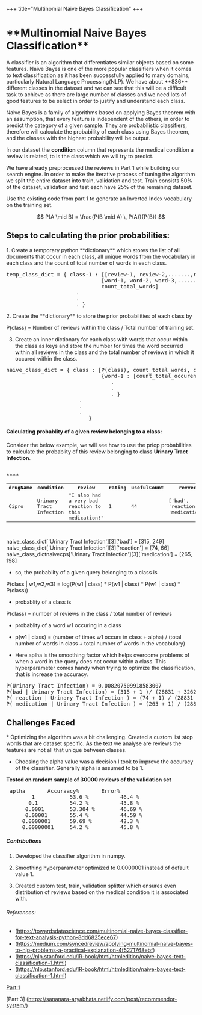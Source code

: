 +++
title="Multinomial Naive Bayes Classification"
+++
<h1>**Multinomial Naive Bayes Classification**</h1>
<body>
A classifier is an algorithm that differentiates similar objects based on some features. Naive Bayes is one of the more popular classifiers 
when it comes to text classification as it has been successfully applied to many domains, particularly Natural Language Processing(NLP).
We have about **836** different classes in the dataset and we can see that this will be a difficult 
task to achieve as there are large number of classes and we need lots of good features to be select in order to justify and understand each
class.

<script type="text/javascript" src="https://cdnjs.cloudflare.com/ajax/libs/mathjax/2.7.1/MathJax.js?config=TeX-AMS-MML_HTMLorMML">
</script>

Naive Bayes is a family of algorithms based on applying Bayes theorem with an assumption, that every feature is independent of the others,
in order to predict the category of a given sample. They are probabilistic classifiers, therefore will calculate the probability of each 
class using Bayes theorem, and the classes with the highest probability will be output.

In our dataset the **condition** column that represents the medical condition a review is related, to is the class which we will try to predict.

We have already preprocessed the reviews in Part 1 while building our search engine.
In order to make the iterative process of tuning the algorithm we split the entire dataset into train, validation and test. Train consists 50% of the dataset, validation and test each have 25% of the remaining dataset.

Use the existing code from part 1 to generate an Inverted Index vocabulary on the training set.

$$ P(A \mid B) = \frac{P(B \mid A) \, P(A)}{P(B)} $$
</body>

<h2>Steps to calculating the prior probabilities:</h2>
<body>
1. Create a temporary python **dictionary** which stores the list of all documents that occur in each class, all unique words from the vocabulary in each class and the count of total number of words in each class.
<pre>
temp_class_dict = { class-1 : [[review-1, review-2,.......,review-n], 
                              [word-1, word-2, word-3,.......,word-n], 
                              count_total_words]
                      .
                      .
                      . }
</pre>
2. Create the **dictionary** to store the prior probabilities of each class by
<p>
  P(class) = Number of reviews within the class / Total number of training set.
</p>
  
3. Create an inner dictionary for each class with words that occur within the class as keys and store the number for times the word occurred within all reviews in the class and the total number of reviews in which it occured within the class.
<pre>
naive_class_dict = { class : [P(class), count_total_words, count_unique_words,
                              {word-1 : [count_total_occurence, count_review_occurrence]
                                 .
                                 .
                                 . }
                       .
                       .
                       .
                          }
</pre> 

<h4>Calculating probablity of a given review belonging to a class:</h4>

Consider the below example, we will see how to use the priop probabilities to calculate the probablity of this review belonging to 
class **Urinary Tract Infection**.

<pre>

<table>
  <tr>**<th>drugName</th> <th>condition</th>	                                   <th>review</th>	                 <th>rating</th>	<th>usefulCount</th> 	        <th>revvec</th>	           <th>revID</th>**</tr>

<tr><td>Cipro</td> 	<td>Urinary Tract Infection</td>	<td>"I also had a very bad reaction to this medication!"</td>	<td>1</td>		<td>44</td>	<td>['bad', 'reaction', 'medication']</td> <td>109180</td></tr>

</table>
</pre>
naive_class_dict['Urinary Tract Infection'][3]['bad'] = [315, 249]
naive_class_dict['Urinary Tract Infection'][3]['reaction'] = [74, 66]
naive_class_dictnaivecps['Urinary Tract Infection'][3]['medication'] = [265, 198]

* so, the probablity of a given query belonging to a class is

P(class | w1,w2,w3) = log(P(w1 | class) * P(w1 | class) * P(w1 | class) * P(class))

* probablity of a class is

P(class) = number of reviews in the class / total number of reviews

* probablity of a word w1 occuring in a class

* p(w1 | class) = (number of times w1 occurs in class + alpha) / (total number of words in class + total number of words in the vocabulary)

* Here aplha is the smoothing factor which helps overcome problems of when a word in the query does not occur within a class.
This hyperparameter comes handy when trying to optimize the classification, that is increase the accuracy.

<pre>
P(Urinary Tract Infection) = 0.008207509918583007
P(bad | Urinary Tract Infection) = (315 + 1 )/ (28831 + 32622) = -4.376021118875437
P( reaction | Urinary Tract Infection ) = (74 + 1) / (28831 + 32622) =  -7.295332487596864
P( medication | Urinary Tract Infection ) = (265 + 1) / (28831 + 32622) =  -9.66062970253546
</pre>
</body>

<h2>Challenges Faced</h2>
<body>
* Optimizing the algorithm was a bit challenging. Created a custom list stop words that are dataset specific. As the text we analyse are reviews the features are not all that unique between classes.
  
* Choosing the alpha value was a decision I took to improve the accuracy of the classifier. Generally alpha is assumed to be 1.

**Tested on random sample of 30000 reviews of the validation set**

<pre> aplha       Accuraacy%       Error% </b>
        1           53.6 %          46.4 %</b>
       0.1          54.2 %          45.8 %</b>
      0.0001        53.304 %        46.69 %</b>
      0.00001       55.4 %          44.59 %</b>
     0.0000001      59.69 %         42.3 %</b>
     0.00000001     54.2 %          45.8 %</b>
</pre>
</body>

<h5>Contributions</h5>

1. Developed the classifier algorithm in numpy.


2. Smoothing hyperparameter optimized to 0.0000001 instead of default value 1.


3. Created custom test, train, validation splitter which ensures even distribution of reviews  based on the medical condition it is associated with.

<h6>References:</h6>

* (https://towardsdatascience.com/multinomial-naive-bayes-classifier-for-text-analysis-python-8dd6825ece67)
* (https://medium.com/syncedreview/applying-multinomial-naive-bayes-to-nlp-problems-a-practical-explanation-4f5271768ebf)
* (https://nlp.stanford.edu/IR-book/html/htmledition/naive-bayes-text-classification-1.html)
* (https://nlp.stanford.edu/IR-book/html/htmledition/naive-bayes-text-classification-1.html)


[Part 1](https://sananara-aryabhata.netlify.com/post/first-search-engine/)

[Part 3] (https://sananara-aryabhata.netlify.com/post/recommendor-system/)
        
